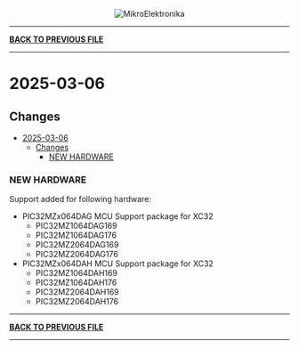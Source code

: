 <p align="center">
  <img src="http://www.mikroe.com/img/designs/beta/logo_small.png?raw=true" alt="MikroElektronika"/>
</p>

---

**[BACK TO PREVIOUS FILE](../changelog.md)**

---

# 2025-03-06

## Changes

- [2025-03-06](#2025-03-06)
  - [Changes](#changes)
    - [NEW HARDWARE](#new-hardware)

### NEW HARDWARE

Support added for following hardware:

+ PIC32MZx064DAG MCU Support package for XC32
  + PIC32MZ1064DAG169
  + PIC32MZ1064DAG176
  + PIC32MZ2064DAG169
  + PIC32MZ2064DAG176
+ PIC32MZx064DAH MCU Support package for XC32
  + PIC32MZ1064DAH169
  + PIC32MZ1064DAH176
  + PIC32MZ2064DAH169
  + PIC32MZ2064DAH176

---

**[BACK TO PREVIOUS FILE](../changelog.md)**

---
